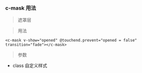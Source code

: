 ### c-mask 用法

> 遮罩层

> 用法
```
<c-mask v-show="opened" @touchend.prevent="opened = false" transition="fade"></c-mask>
```

> 参数

- class 自定义样式